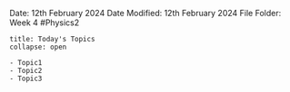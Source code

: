 Date: 12th February 2024
Date Modified: 12th February 2024
File Folder: Week 4
#Physics2

```ad-abstract
title: Today's Topics
collapse: open

- Topic1
- Topic2
- Topic3

```

